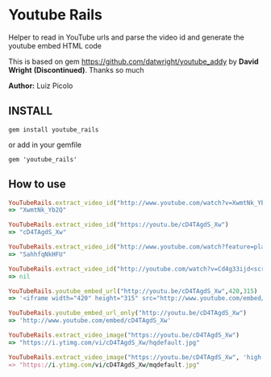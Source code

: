 # Youtube Rails
Helper to read in YouTube urls and parse the video id and generate the youtube embed HTML code

This is based on gem https://github.com/datwright/youtube_addy by **David Wright** **(Discontinued)**. Thanks so much

**Author:** Luiz Picolo

## INSTALL
`gem install youtube_rails`

or add in your gemfile

`gem 'youtube_rails'`

## How to use
```ruby
YouTubeRails.extract_video_id("http://www.youtube.com/watch?v=XwmtNk_Yb2Q")
=> "XwmtNk_Yb2Q"
```

```ruby
YouTubeRails.extract_video_id("https://youtu.be/cD4TAgdS_Xw")
=> "cD4TAgdS_Xw"
```

```ruby
YouTubeRails.extract_video_id("http://www.youtube.com/watch?feature=player_embedded&v=SahhfqNkHFU")
=> "SahhfqNkHFU"
```

```ruby
YouTubeRails.extract_video_id("http://youtube.com/watch?v=Cd4g33ijd<script>this_should_not_be_here</scipt>")
=> nil
```

```ruby
YouTubeRails.youtube_embed_url("http://youtu.be/cD4TAgdS_Xw",420,315)
=> '<iframe width="420" height="315" src="http://www.youtube.com/embed/cD4TAgdS_Xw" frameborder="0" allowfullscreen></iframe>'
```

```ruby
YouTubeRails.youtube_embed_url_only("http://youtu.be/cD4TAgdS_Xw")
=> 'http://www.youtube.com/embed/cD4TAgdS_Xw'
```

```ruby
YouTubeRails.extract_video_image("https://youtu.be/cD4TAgdS_Xw")
=> "https://i.ytimg.com/vi/cD4TAgdS_Xw/hqdefault.jpg"
```

```ruby
YouTubeRails.extract_video_image("https://youtu.be/cD4TAgdS_Xw", 'high') // Params: default, medium, high, maximum
=> "https://i.ytimg.com/vi/cD4TAgdS_Xw/mqdefault.jpg"
```

